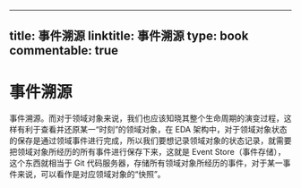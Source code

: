 
---
title: 事件溯源
linktitle: 事件溯源
type: book
commentable: true
---

# 事件溯源

事件溯源。而对于领域对象来说，我们也应该知晓其整个生命周期的演变过程，这样有利于查看并还原某一“时刻”的领域对象，在 EDA 架构中，对于领域对象状态的保存是通过领域事件进行完成，所以我们要想记录领域对象的状态记录，就需要把领域对象所经历的所有事件进行保存下来，这就是 Event Store（事件存储），这个东西就相当于 Git 代码服务器，存储所有领域对象所经历的事件，对于某一事件来说，可以看作是对应领域对象的“快照”。

    